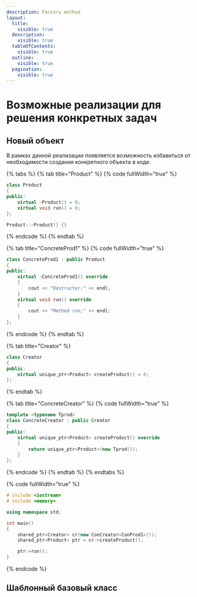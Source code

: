 ```yaml
---
description: Factory method
layout:
  title:
    visible: true
  description:
    visible: true
  tableOfContents:
    visible: true
  outline:
    visible: true
  pagination:
    visible: true
---
```


# Возможные реализации для решения конкретных задач

## Новый объект

В рамках данной реализации появляется возможность избавиться от необходимости создания конкретного объекта в коде.

{% tabs %}
{% tab title="Product" %}
{% code fullWidth="true" %}
```cpp
class Product
{
public:
    virtual ~Product() = 0;
    virtual void run() = 0;
};

Product::~Product() {}
```
{% endcode %}
{% endtab %}

{% tab title="ConcreteProd1" %}
{% code fullWidth="true" %}
```cpp
class ConcreteProd1 : public Product
{
public:
    virtual ~ConcreteProd1() override 
    { 
        cout << "Destructor;" << endl; 
    }
    virtual void run() override 
    { 
        cout << "Method run;" << endl; 
    }
};

```
{% endcode %}
{% endtab %}

{% tab title="Creator" %}
```cpp
class Creator
{
public:
    virtual unique_ptr<Product> createProduct() = 0;
};
```
{% endtab %}

{% tab title="ConcreteCreator" %}
{% code fullWidth="true" %}
```cpp
template <typename Tprod>
class ConcreteCreator : public Creator
{
public:
    virtual unique_ptr<Product> createProduct() override
    {
        return unique_ptr<Product>(new Tprod());
    }
};
```
{% endcode %}
{% endtab %}
{% endtabs %}

{% code fullWidth="true" %}
```cpp
# include <iostream>
# include <memory>

using namespace std;

int main()
{
    shared_ptr<Creator> cr(new ConCreator<ConProd1>()); 
    shared_ptr<Product> ptr = cr->createProduct();

    ptr->run();
}
```
{% endcode %}

## Шаблонный базовый класс
